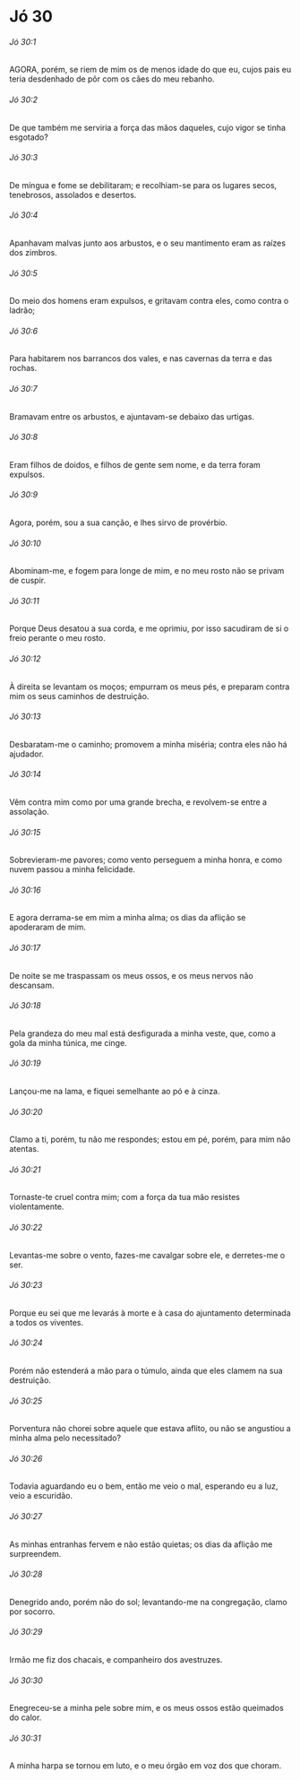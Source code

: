# Jó 30

###### Jó 30:1

AGORA, porém, se riem de mim os de menos idade do que eu, cujos pais eu teria desdenhado de pôr com os cães do meu rebanho.

###### Jó 30:2

De que também me serviria a força das mãos daqueles, cujo vigor se tinha esgotado?

###### Jó 30:3

De míngua e fome se debilitaram; e recolhiam-se para os lugares secos, tenebrosos, assolados e desertos.

###### Jó 30:4

Apanhavam malvas junto aos arbustos, e o seu mantimento eram as raízes dos zimbros.

###### Jó 30:5

Do meio dos homens eram expulsos, e gritavam contra eles, como contra o ladrão;

###### Jó 30:6

Para habitarem nos barrancos dos vales, e nas cavernas da terra e das rochas.

###### Jó 30:7

Bramavam entre os arbustos, e ajuntavam-se debaixo das urtigas.

###### Jó 30:8

Eram filhos de doidos, e filhos de gente sem nome, e da terra foram expulsos.

###### Jó 30:9

Agora, porém, sou a sua canção, e lhes sirvo de provérbio.

###### Jó 30:10

Abominam-me, e fogem para longe de mim, e no meu rosto não se privam de cuspir.

###### Jó 30:11

Porque Deus desatou a sua corda, e me oprimiu, por isso sacudiram de si o freio perante o meu rosto.

###### Jó 30:12

À direita se levantam os moços; empurram os meus pés, e preparam contra mim os seus caminhos de destruição.

###### Jó 30:13

Desbaratam-me o caminho; promovem a minha miséria; contra eles não há ajudador.

###### Jó 30:14

Vêm contra mim como por uma grande brecha, e revolvem-se entre a assolação.

###### Jó 30:15

Sobrevieram-me pavores; como vento perseguem a minha honra, e como nuvem passou a minha felicidade.

###### Jó 30:16

E agora derrama-se em mim a minha alma; os dias da aflição se apoderaram de mim.

###### Jó 30:17

De noite se me traspassam os meus ossos, e os meus nervos não descansam.

###### Jó 30:18

Pela grandeza do meu mal está desfigurada a minha veste, que, como a gola da minha túnica, me cinge.

###### Jó 30:19

Lançou-me na lama, e fiquei semelhante ao pó e à cinza.

###### Jó 30:20

Clamo a ti, porém, tu não me respondes; estou em pé, porém, para mim não atentas.

###### Jó 30:21

Tornaste-te cruel contra mim; com a força da tua mão resistes violentamente.

###### Jó 30:22

Levantas-me sobre o vento, fazes-me cavalgar sobre ele, e derretes-me o ser.

###### Jó 30:23

Porque eu sei que me levarás à morte e à casa do ajuntamento determinada a todos os viventes.

###### Jó 30:24

Porém não estenderá a mão para o túmulo, ainda que eles clamem na sua destruição.

###### Jó 30:25

Porventura não chorei sobre aquele que estava aflito, ou não se angustiou a minha alma pelo necessitado?

###### Jó 30:26

Todavia aguardando eu o bem, então me veio o mal, esperando eu a luz, veio a escuridão.

###### Jó 30:27

As minhas entranhas fervem e não estão quietas; os dias da aflição me surpreendem.

###### Jó 30:28

Denegrido ando, porém não do sol; levantando-me na congregação, clamo por socorro.

###### Jó 30:29

Irmão me fiz dos chacais, e companheiro dos avestruzes.

###### Jó 30:30

Enegreceu-se a minha pele sobre mim, e os meus ossos estão queimados do calor.

###### Jó 30:31

A minha harpa se tornou em luto, e o meu órgão em voz dos que choram.

